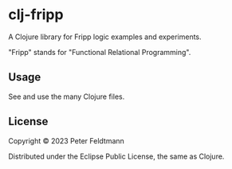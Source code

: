 # clj-fripp

A Clojure library for Fripp logic examples and experiments.

"Fripp" stands for "Functional Relational Programming".

## Usage

See and use the many Clojure files. 

## License

Copyright © 2023 Peter Feldtmann

Distributed under the Eclipse Public License, the same as Clojure.
